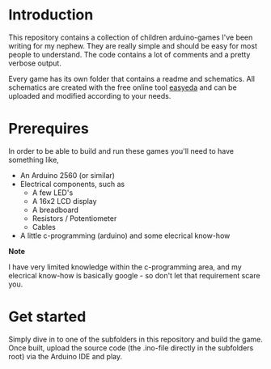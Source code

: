 # Introduction
This repository contains a collection of children arduino-games I've been writing for my nephew.
They are really simple and should be easy for most people to understand. The code contains a lot of comments and a pretty verbose output. 

Every game has its own folder that contains a readme and schematics. All schematics are created with the free online tool [easyeda](https://easyeda.com/editor) and can be uploaded and modified according to your needs. 

# Prerequires
In order to be able to build and run these games you'll need to have something like,
- An Arduino 2560 (or similar)
- Electrical components, such as 
  - A few LED's 
  - A 16x2 LCD display
  - A breadboard
  - Resistors / Potentiometer
  - Cables 
- A little c-programming (arduino) and some elecrical know-how

**Note**

I have very limited knowledge within the c-programming area, and my elecrical know-how is basically google - so don't let that requirement scare you. 

# Get started
Simply dive in to one of the subfolders in this repository and build the game. 
Once built, upload the source code (the .ino-file directly in the subfolders root) via the Arduino IDE and play.

